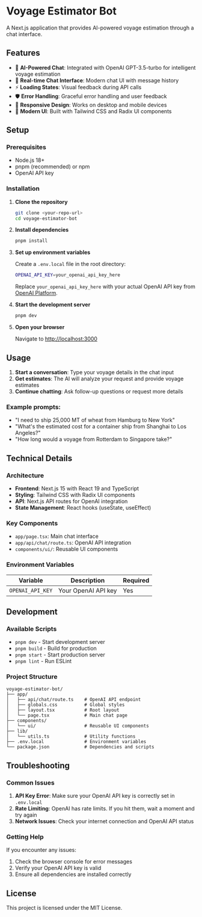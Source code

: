 # Voyage Estimator Bot

A Next.js application that provides AI-powered voyage estimation through a chat interface.

## Features

- 🤖 **AI-Powered Chat**: Integrated with OpenAI GPT-3.5-turbo for intelligent voyage estimation
- 💬 **Real-time Chat Interface**: Modern chat UI with message history
- ⚡ **Loading States**: Visual feedback during API calls
- 🛡️ **Error Handling**: Graceful error handling and user feedback
- 📱 **Responsive Design**: Works on desktop and mobile devices
- 🎨 **Modern UI**: Built with Tailwind CSS and Radix UI components

## Setup

### Prerequisites

- Node.js 18+ 
- pnpm (recommended) or npm
- OpenAI API key

### Installation

1. **Clone the repository**
   ```bash
   git clone <your-repo-url>
   cd voyage-estimator-bot
   ```

2. **Install dependencies**
   ```bash
   pnpm install
   ```

3. **Set up environment variables**
   
   Create a `.env.local` file in the root directory:
   ```bash
   OPENAI_API_KEY=your_openai_api_key_here
   ```
   
   Replace `your_openai_api_key_here` with your actual OpenAI API key from [OpenAI Platform](https://platform.openai.com/api-keys).

4. **Start the development server**
   ```bash
   pnpm dev
   ```

5. **Open your browser**
   
   Navigate to [http://localhost:3000](http://localhost:3000)

## Usage

1. **Start a conversation**: Type your voyage details in the chat input
2. **Get estimates**: The AI will analyze your request and provide voyage estimates
3. **Continue chatting**: Ask follow-up questions or request more details

### Example prompts:

- "I need to ship 25,000 MT of wheat from Hamburg to New York"
- "What's the estimated cost for a container ship from Shanghai to Los Angeles?"
- "How long would a voyage from Rotterdam to Singapore take?"

## Technical Details

### Architecture

- **Frontend**: Next.js 15 with React 19 and TypeScript
- **Styling**: Tailwind CSS with Radix UI components
- **API**: Next.js API routes for OpenAI integration
- **State Management**: React hooks (useState, useEffect)

### Key Components

- `app/page.tsx`: Main chat interface
- `app/api/chat/route.ts`: OpenAI API integration
- `components/ui/`: Reusable UI components

### Environment Variables

| Variable | Description | Required |
|----------|-------------|----------|
| `OPENAI_API_KEY` | Your OpenAI API key | Yes |

## Development

### Available Scripts

- `pnpm dev` - Start development server
- `pnpm build` - Build for production
- `pnpm start` - Start production server
- `pnpm lint` - Run ESLint

### Project Structure

```
voyage-estimator-bot/
├── app/
│   ├── api/chat/route.ts    # OpenAI API endpoint
│   ├── globals.css          # Global styles
│   ├── layout.tsx           # Root layout
│   └── page.tsx             # Main chat page
├── components/
│   └── ui/                  # Reusable UI components
├── lib/
│   └── utils.ts             # Utility functions
├── .env.local               # Environment variables
└── package.json             # Dependencies and scripts
```

## Troubleshooting

### Common Issues

1. **API Key Error**: Make sure your OpenAI API key is correctly set in `.env.local`
2. **Rate Limiting**: OpenAI has rate limits. If you hit them, wait a moment and try again
3. **Network Issues**: Check your internet connection and OpenAI API status

### Getting Help

If you encounter any issues:

1. Check the browser console for error messages
2. Verify your OpenAI API key is valid
3. Ensure all dependencies are installed correctly

## License

This project is licensed under the MIT License. 